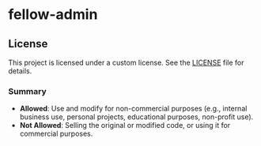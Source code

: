 # fellow-admin

## License

This project is licensed under a custom license. See the [LICENSE](LICENSE) file for details.

### Summary
- **Allowed**: Use and modify for non-commercial purposes (e.g., internal business use, personal projects, educational purposes, non-profit use).
- **Not Allowed**: Selling the original or modified code, or using it for commercial purposes.
